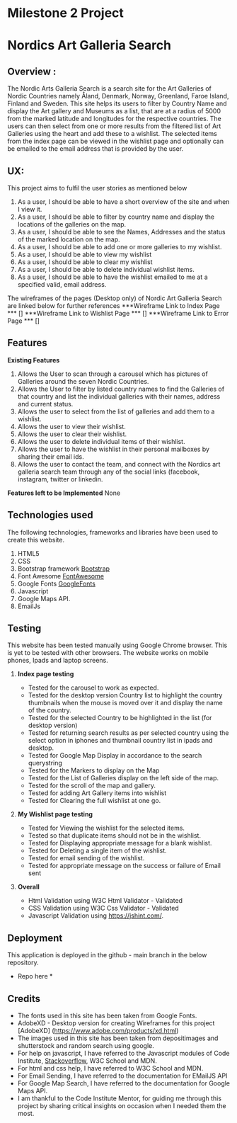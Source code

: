 # Milestone 2 Project
# Nordics Art Galleria Search

## Overview :
The Nordic Arts Galleria Search is a search site for the Art Galleries of Nordic Countries namely
Åland, Denmark, Norway, Greenland, Faroe Island, Finland and Sweden. This site helps its users to filter by Country Name and display the Art gallery and Museums as a list, that are at a radius of 5000 from the marked latitude and longitudes for the respective countries.
The users can then select from one or more results from the filtered list of Art Galleries using the heart and add these to a wishlist. The selected items from the index page can be viewed in the wishlist page and optionally can be emailed to the email address that is provided by the user.

## UX:
This project aims to fulfil the user stories as mentioned below
1. As a user, I should be able to have a short overview of the site and when I view it.
2. As a user, I should be able to filter by country name and display the locations of the galleries on the map.
3. As a user, I should be able to see the Names, Addresses and the status of the marked location on the map.
4. As a user, I should be able to add one or more galleries to my wishlist.
5. As a user, I should be able to view my wishlist
6. As a user, I should be able to clear my wishlist
7. As a user, I should be able to delete individual wishlist items.
8. As a user, I should be able to have the wishlist emailed to me at a specified valid, email address.

The wireframes of the pages (Desktop only) of Nordic Art Galleria Search are linked below for further references
***Wireframe Link to Index Page *** []
***Wireframe Link to Wishlist Page *** []
***Wireframe Link to Error Page *** []

## Features

**Existing Features**
1. Allows the User to scan through a carousel which has pictures of Galleries around the seven Nordic Countries.
2. Allows the User to filter by listed country names to find the Galleries of that country and list the individual galleries with their names, address and current status.
3. Allows the user to select from the list of galleries and add them to a wishlist.
4. Allows the user to view their wishlist.
5. Allows the user to clear their wishlist.
6. Allows the user to delete individual items of their wishlist.
7. Allows the user to have the wishlist in their personal mailboxes by sharing their email ids.
8. Allows the user to contact the team, and connect with the Nordics art galleria search team through any of the social links (facebook, instagram, twitter or linkedin.

**Features left to be Implemented**
None

## Technologies used
The following technologies, frameworks and libraries have been used to create this website.
1. HTML5
2. CSS
3. Bootstrap framework [Bootstrap](https://getbootstrap.com)
4. Font Awesome [FontAwesome](https://fontawesome.com/v4.7.0/icons/)
5. Google Fonts [GoogleFonts](https://fonts.google.com/)
7. Javascript
8. Google Maps API.
9. EmailJs

## Testing
This website has been tested manually using Google Chrome browser. This is yet to be tested with other browsers.
The website works on mobile phones, Ipads and laptop screens.
1.  **Index page testing**
    * Tested for the carousel to work as expected.
    * Tested for the desktop version Country list to highlight the country thumbnails when the mouse is moved over it and display the name of the country.
    * Tested for the selected Country to be highlighted in the list (for desktop version)
    * Tested for returning search results as per selected country using the select option in iphones and thumbnail country list in ipads and desktop.
    * Tested for Google Map Display in accordance to the search querystring
    * Tested for the Markers to display on the Map
    * Tested for the List of Galleries display on the left side of the map.
    * Tested for the scroll of the map and gallery.
    * Tested for adding Art Gallery items into wishlist 
    * Tested for Clearing the full wishlist at one go.
 
2.  **My Wishlist page testing**
    * Tested for Viewing the wishlist for the selected items.
    * Tested so that duplicate items should not be in the wishlist.
    * Tested for Displaying appropriate message for a blank wishlist.
    * Tested for Deleting a single item of the wishlist.
    * Tested for email sending of the wishlist.
    * Tested for appropriate message on the success or failure of Email sent  

3.  **Overall**
    * Html Validation using W3C Html Validator - Validated
    * CSS Validation using W3C Css Validator - Validated
    * Javascript Validation using https://jshint.com/.
    
## Deployment
This application is deployed in the github - main branch in the below repository.
* Repo here *

## Credits
* The fonts used in this site has been taken from Google Fonts.
* AdobeXD - Desktop version for creating Wireframes for this project [AdobeXD] (https://www.adobe.com/products/xd.html)
* The images used in this site has been taken from depositimages and shutterstock and random search using google.
* For help on javascript, I have referred to the Javascript modules of Code Institute, [Stackoverflow](https://www.stackoverflow.com), W3C School and MDN.
* For html and css help, I have referred to W3C School and MDN.
* For Email Sending, I have referred to the documentation for EMailJS API
* For Google Map Search, I have referred to the documentation for Google Maps API.
* I am thankful to the Code Institute Mentor, for guiding me through this project by sharing critical insights on occasion when I needed them the most.
    
